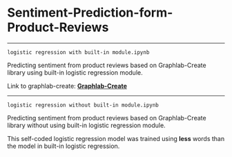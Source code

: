 # Sentiment-Prediction-form-Product-Reviews

---
``` logistic regression with built-in module.ipynb ```

Predicting sentiment from product reviews based on Graphlab-Create library using built-in logistic regression module.

Link to graphlab-create:
**[Graphlab-Create](https://github.com/dato-code/GraphLab-Create-SDK)**

---
``` logistic regression without built-in module.ipynb ```

Predicting sentiment from product reviews based on Graphlab-Create library without using built-in logistic regression module.

This self-coded logistic regression model was trained using **less** words than the model in built-in logistic regression.
